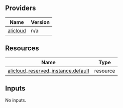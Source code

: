 <!-- BEGIN_TF_DOCS -->
## Providers

| Name | Version |
|------|---------|
| <a name="provider_alicloud"></a> [alicloud](#provider\_alicloud) | n/a |

## Resources

| Name | Type |
|------|------|
| [alicloud_reserved_instance.default](https://registry.terraform.io/providers/hashicorp/alicloud/latest/docs/resources/reserved_instance) | resource |

## Inputs

No inputs.
<!-- END_TF_DOCS -->    